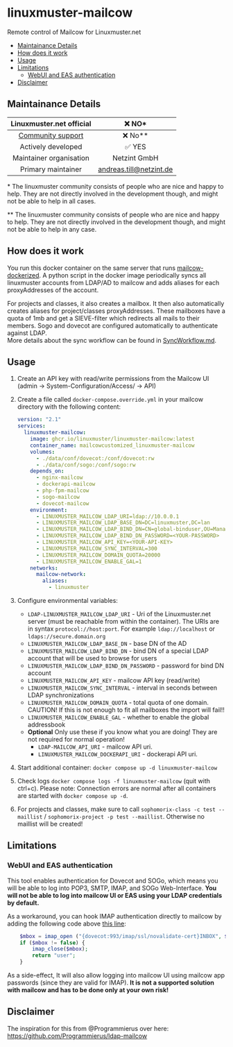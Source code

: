 # linuxmuster-mailcow

Remote control of Mailcow for Linuxmuster.net

- [Maintainance Details](#maintainance-details)
- [How does it work](#how-does-it-work)
- [Usage](#usage)
- [Limitations](#limitations)
  - [WebUI and EAS authentication](#webui-and-eas-authentication)
- [Disclaimer](#disclaimer)

## Maintainance Details

|             Linuxmuster.net official             |         ❌ NO\*         |
| :----------------------------------------------: | :---------------------: |
| [Community support](https://ask.linuxmuster.net) |        ❌ No\*\*        |
|                Actively developed                |         ✅ YES          |
|             Maintainer organisation              |      Netzint GmbH       |
|                Primary maintainer                | andreas.till@netzint.de |

\* The linuxmuster community consists of people who are nice and happy to help. They are not directly involved in the development though, and might not be able to help in all cases.

\*\* The linuxmuster community consists of people who are nice and happy to help. They are not directly involved in the development though, and might not be able to help in any case.

## How does it work

You run this docker container on the same server that runs [mailcow-dockerized](https://github.com/mailcow/mailcow-dockerized). 
A python script in the docker image periodically syncs all linuxmuster accounts from LDAP/AD to mailcow and adds aliases for each proxyAddresses of the account.

For projects and classes, it also creates a mailbox. It then also automatically creates aliases for project/classes proxyAddresses.
These mailboxes have a quota of 1mb and get a SIEVE-filter which redirects all mails to their members.
Sogo and dovecot are configured automatically to authenticate against LDAP.  
More details about the sync workflow can be found in [SyncWorkflow.md](SyncWorkflow.md).

## Usage

1. Create an API key with read/write permissions from the Mailcow UI (admin -> System-Configuration/Access/ -> API)
2. Create a file called `docker-compose.override.yml` in your mailcow directory with the following content:

   ```yaml
   version: "2.1"
   services:
     linuxmuster-mailcow:
       image: ghcr.io/linuxmuster/linuxmuster-mailcow:latest
       container_name: mailcowcustomized_linuxmuster-mailcow
       volumes:
         - ./data/conf/dovecot:/conf/dovecot:rw
         - ./data/conf/sogo:/conf/sogo:rw
       depends_on:
         - nginx-mailcow
         - dockerapi-mailcow
         - php-fpm-mailcow
         - sogo-mailcow
         - dovecot-mailcow
       environment:
         - LINUXMUSTER_MAILCOW_LDAP_URI=ldap://10.0.0.1
         - LINUXMUSTER_MAILCOW_LDAP_BASE_DN=DC=linuxmuster,DC=lan
         - LINUXMUSTER_MAILCOW_LDAP_BIND_DN=CN=global-binduser,OU=Management,OU=GLOBAL,DC=linuxmuster,DC=lan
         - LINUXMUSTER_MAILCOW_LDAP_BIND_DN_PASSWORD=<YOUR-PASSWORD>
         - LINUXMUSTER_MAILCOW_API_KEY=<YOUR-API-KEY>
         - LINUXMUSTER_MAILCOW_SYNC_INTERVAL=300
         - LINUXMUSTER_MAILCOW_DOMAIN_QUOTA=20000
         - LINUXMUSTER_MAILCOW_ENABLE_GAL=1
       networks:
         mailcow-network:
           aliases:
             - linuxmuster
   ```

3. Configure environmental variables:

   - `LDAP-LINUXMUSTER_MAILCOW_LDAP_URI` - Uri of the Linuxmuster.net server (must be reachable from within the container). The URIs are in syntax `protocol://host:port`. For example `ldap://localhost` or `ldaps://secure.domain.org`
   - `LINUXMUSTER_MAILCOW_LDAP_BASE_DN` - base DN of the AD
   - `LINUXMUSTER_MAILCOW_LDAP_BIND_DN` - bind DN of a special LDAP account that will be used to browse for users
   - `LINUXMUSTER_MAILCOW_LDAP_BIND_DN_PASSWORD` - password for bind DN account
   - `LINUXMUSTER_MAILCOW_API_KEY` - mailcow API key (read/write)
   - `LINUXMUSTER_MAILCOW_SYNC_INTERVAL` - interval in seconds between LDAP synchronizations
   - `LINUXMUSTER_MAILCOW_DOMAIN_QUOTA` - total quota of one domain. CAUTION! If this is not enough to fit all mailboxes the import will fail!!
   - `LINUXMUSTER_MAILCOW_ENABLE_GAL` - whether to enable the global addressbook
   - **Optional** Only use these if you know what you are doing! They are not required for normal operation!
     - `LDAP-MAILCOW_API_URI` - mailcow API uri.
     - `LINUXMUSTER_MAILCOW_DOCKERAPI_URI` - dockerapi API uri.

4. Start additional container: `docker compose up -d linuxmuster-mailcow`
5. Check logs `docker compose logs -f linuxmuster-mailcow` (quit with ctrl+c). Please note: Connection errors are normal after all containers are started with `docker compose up -d`.
6. For projects and classes, make sure to call `sophomorix-class -c test --maillist` / `sophomorix-project -p test --maillist`. Otherwise no maillist will be created!

## Limitations

### WebUI and EAS authentication

This tool enables authentication for Dovecot and SOGo, which means you will be able to log into POP3, SMTP, IMAP, and SOGo Web-Interface. **You will not be able to log into mailcow UI or EAS using your LDAP credentials by default.**

As a workaround, you can hook IMAP authentication directly to mailcow by adding the following code above [this line](https://github.com/mailcow/mailcow-dockerized/blob/48b74d77a0c39bcb3399ce6603e1ad424f01fc3e/data/web/inc/functions.inc.php#L608):

```php
    $mbox = imap_open ("{dovecot:993/imap/ssl/novalidate-cert}INBOX", $user, $pass);
    if ($mbox != false) {
        imap_close($mbox);
        return "user";
    }
```

As a side-effect, It will also allow logging into mailcow UI using mailcow app passwords (since they are valid for IMAP). **It is not a supported solution with mailcow and has to be done only at your own risk!**

## Disclaimer

The inspiration for this from @Programmierus over here: https://github.com/Programmierus/ldap-mailcow
